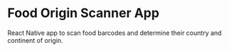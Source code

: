 # Food Origin Scanner App
React Native app to scan food barcodes and determine their country and continent of origin.